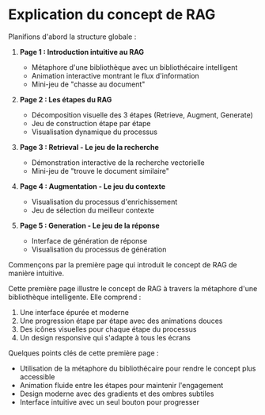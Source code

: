 # Explication du concept de RAG

Planifions d'abord la structure globale :

1. **Page 1 : Introduction intuitive au RAG**
   - Métaphore d'une bibliothèque avec un bibliothécaire intelligent
   - Animation interactive montrant le flux d'information
   - Mini-jeu de "chasse au document"

2. **Page 2 : Les étapes du RAG**
   - Décomposition visuelle des 3 étapes (Retrieve, Augment, Generate)
   - Jeu de construction étape par étape
   - Visualisation dynamique du processus

3. **Page 3 : Retrieval - Le jeu de la recherche**
   - Démonstration interactive de la recherche vectorielle
   - Mini-jeu de "trouve le document similaire"

4. **Page 4 : Augmentation - Le jeu du contexte**
   - Visualisation du processus d'enrichissement
   - Jeu de sélection du meilleur contexte

5. **Page 5 : Generation - Le jeu de la réponse**
   - Interface de génération de réponse
   - Visualisation du processus de génération

Commençons par la première page qui introduit le concept de RAG de manière intuitive.



Cette première page illustre le concept de RAG à travers la métaphore d'une bibliothèque intelligente. Elle comprend :

1. Une interface épurée et moderne
2. Une progression étape par étape avec des animations douces
3. Des icônes visuelles pour chaque étape du processus
4. Un design responsive qui s'adapte à tous les écrans

Quelques points clés de cette première page :
- Utilisation de la métaphore du bibliothécaire pour rendre le concept plus accessible
- Animation fluide entre les étapes pour maintenir l'engagement
- Design moderne avec des gradients et des ombres subtiles
- Interface intuitive avec un seul bouton pour progresser